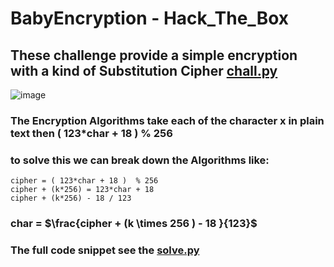 # BabyEncryption - Hack_The_Box

## These challenge provide a simple encryption with a kind of Substitution Cipher [chall.py](/chall.py)

![image](https://github.com/Ov3rxn4ght-Projects/Trong-Tinh/assets/107429242/9e482081-235d-4947-baf8-68ca79e5f103)

### The Encryption Algorithms take each of the character x in plain text then ( 123*char + 18 ) % 256

### to solve this we can break down the Algorithms like:
    cipher = ( 123*char + 18 )  % 256
    cipher + (k*256) = 123*char + 18
    cipher + (k*256) - 18 / 123
    
### char = $\frac{cipher + (k \times 256 )  -  18 }{123}$

### The full code snippet see the [solve.py](solve.py)


